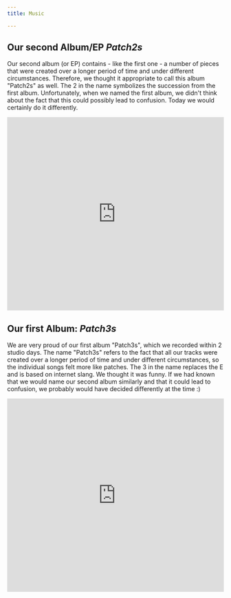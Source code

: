 ```yaml
---
title: Music

---
```


## Our second Album/EP _Patch2s_
Our second album (or EP) contains - like the first one - a number of pieces that were created over a longer period of time and under different circumstances. Therefore, we thought it appropriate to call this album "Patch2s" as well. The 2 in the name symbolizes the succession from the first album. Unfortunately, when we named the first album, we didn't think about the fact that this could possibly lead to confusion. Today we would certainly do it differently.
<!--<img src="assets/img/Albumcover_Patch2s_1400.png" width="300" height="300" alt="Albumcover Patch2s">-->

<iframe allow="autoplay *; encrypted-media *; fullscreen *; clipboard-write" frameborder="0" height="450" style="width:100%;max-width:660px;overflow:hidden;background:transparent;" sandbox="allow-forms allow-popups allow-same-origin allow-scripts allow-storage-access-by-user-activation allow-top-navigation-by-user-activation" src="https://embed.music.apple.com/us/album/patch2s-single/1639093891"></iframe>

## Our first Album: _Patch3s_
We are very proud of our first album "Patch3s", which we recorded within 2 studio days. The name "Patch3s" refers to the fact that all our tracks were created over a longer period of time and under different circumstances, so the individual songs felt more like patches. The 3 in the name replaces the E and is based on internet slang. We thought it was funny. If we had known that we would name our second album similarly and that it could lead to confusion, we probably would have decided differently at the time :)
<!--<img src="assets/img/Albumcover_Patch3s_1400.png" width="300" height="300" alt="Albumcover Patch3s">-->

<iframe allow="autoplay *; encrypted-media *; fullscreen *; clipboard-write" frameborder="0" height="450" style="width:100%;max-width:660px;overflow:hidden;background:transparent;" sandbox="allow-forms allow-popups allow-same-origin allow-scripts allow-storage-access-by-user-activation allow-top-navigation-by-user-activation" src="https://embed.music.apple.com/us/album/patch3s-ep/1601548142"></iframe>
